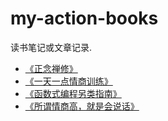 # my-action-books

读书笔记或文章记录.

- [《正念禅修》](mindfulness-meditation.md)
- [《一天一点情商训练》](day-day-eq-train.md)
- [《函数式编程另类指南》](functional-programming-guidelines.md)
- [《所谓情商高，就是会说话》](sentences-eq-talk.md)
